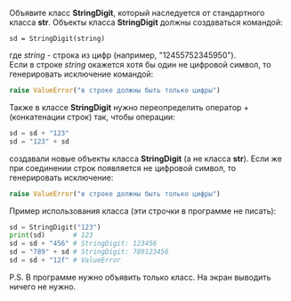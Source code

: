 Объявите класс **StringDigit**, который наследуется от стандартного класса **str**. Объекты класса **StringDigit** должны создаваться командой:

`sd = StringDigit(string)`

где _string_ - строка из цифр (например, "12455752345950").  
Если в строке _string_ окажется хотя бы один не цифровой символ, то генерировать исключение командой:
```python
raise ValueError("в строке должны быть только цифры")
```
Также в классе **StringDigit** нужно переопределить оператор + (конкатенации строк) так, чтобы операции:
```python
sd = sd + "123"
sd = "123" + sd
```
создавали новые объекты класса **StringDigit** (а не класса **str**). Если же при соединении строк появляется не цифровой символ, то генерировать исключение:
```python
raise ValueError("в строке должны быть только цифры")
```
Пример использования класса (эти строчки в программе не писать):
```python
sd = StringDigit("123")
print(sd)       # 123
sd = sd + "456" # StringDigit: 123456
sd = "789" + sd # StringDigit: 789123456
sd = sd + "12f" # ValueError
```
P.S. В программе нужно объявить только класс. На экран выводить ничего не нужно.